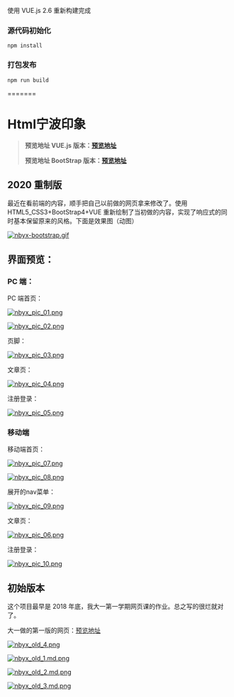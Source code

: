 使用 VUE.js 2.6 重新构建完成

### 源代码初始化
```
npm install
```

### 打包发布
```
npm run build
```

=======
# Html宁波印象

> **预览地址 VUE.js 版本：[预览地址](https://huxiaofan.com/doc/nbyxvue/#/)**
>
> **预览地址 BootStrap 版本：[预览地址](https://huxiaofan.com/doc/nbyx/)**

## 2020 重制版

最近在看前端的内容，顺手把自己以前做的网页拿来修改了。使用 HTML5_CSS3+BootStrap4+VUE 重新绘制了当初做的内容，实现了响应式的同时基本保留原来的风格。下面是效果图（动图）

[![nbyx-bootstrap.gif](https://media.everdo.cn/tank/pic-bed/2020/10/23/nbyx-bootstrap.gif)](https://up.media.everdo.cn/image/jicX)

## 界面预览：

### PC 端：

PC 端首页：

[![nbyx_pic_01.png](https://media.everdo.cn/tank/pic-bed/2020/10/23/nbyx_pic_01.png)](https://up.media.everdo.cn/image/jr5i)

[![nbyx_pic_02.png](https://media.everdo.cn/tank/pic-bed/2020/10/23/nbyx_pic_02.png)](https://up.media.everdo.cn/image/jqj4)

页脚：

[![nbyx_pic_03.png](https://media.everdo.cn/tank/pic-bed/2020/10/23/nbyx_pic_03.png)](https://up.media.everdo.cn/image/jx6M)

文章页：

[![nbyx_pic_04.png](https://media.everdo.cn/tank/pic-bed/2020/10/23/nbyx_pic_04.png)](https://up.media.everdo.cn/image/jWpY)

注册登录：

[![nbyx_pic_05.png](https://media.everdo.cn/tank/pic-bed/2020/10/23/nbyx_pic_05.png)](https://up.media.everdo.cn/image/jNPa)

### 移动端

移动端首页：

[![nbyx_pic_07.png](https://media.everdo.cn/tank/pic-bed/2020/10/23/nbyx_pic_07.png)](https://up.media.everdo.cn/image/jkis)

[![nbyx_pic_08.png](https://media.everdo.cn/tank/pic-bed/2020/10/23/nbyx_pic_08.png)](https://up.media.everdo.cn/image/jmv3)

展开的nav菜单：

[![nbyx_pic_09.png](https://media.everdo.cn/tank/pic-bed/2020/10/23/nbyx_pic_09.png)](https://up.media.everdo.cn/image/j9gG)

文章页：

[![nbyx_pic_06.png](https://media.everdo.cn/tank/pic-bed/2020/10/23/nbyx_pic_06.png)](https://up.media.everdo.cn/image/jcD9)

注册登录：

[![nbyx_pic_10.png](https://media.everdo.cn/tank/pic-bed/2020/10/23/nbyx_pic_10.png)](https://up.media.everdo.cn/image/jffj)

## 初始版本

这个项目最早是 2018 年底，我大一第一学期网页课的作业。总之写的很烂就对了。

大一做的第一版的网页：[预览地址](https://huxiaofan.com/doc/nbyx-old/)

[![nbyx_old_4.png](https://media.everdo.cn/tank/pic-bed/2020/10/23/nbyx_old_4.png)](https://up.media.everdo.cn/image/jMpS)

[![nbyx_old_1.md.png](https://media.everdo.cn/tank/pic-bed/2020/10/23/nbyx_old_1.md.png)](https://up.media.everdo.cn/image/j1Nn)

[![nbyx_old_2.md.png](https://media.everdo.cn/tank/pic-bed/2020/10/23/nbyx_old_2.md.png)](https://up.media.everdo.cn/image/js5O)

[![nbyx_old_3.md.png](https://media.everdo.cn/tank/pic-bed/2020/10/23/nbyx_old_3.md.png)](https://up.media.everdo.cn/image/j0j6)

